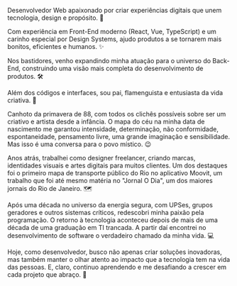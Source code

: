 Desenvolvedor Web apaixonado por criar experiências digitais que unem tecnologia, design e propósito. 🎯

Com experiência em Front-End moderno (React, Vue, TypeScript) e um carinho especial por Design Systems, ajudo produtos a se tornarem mais bonitos, eficientes e humanos. ✨

Nos bastidores, venho expandindo minha atuação para o universo do Back-End, construindo uma visão mais completa do desenvolvimento de produtos. 🛠️

Além dos códigos e interfaces, sou pai, flamenguista e entusiasta da vida criativa. 🎨

Canhoto da primavera de 88, com todos os clichês possíveis sobre ser um criativo e artista desde a infância. O mapa do céu na minha data de nascimento me garantou intensidade, determinação, não conformidade, espontaneidade, pensamento livre, uma grande imaginação e sensibilidade. Mas isso é uma conversa para o povo místico. 😉

Anos atrás, trabalhei como designer freelancer, criando marcas, identidades visuais e artes digitais para muitos clientes. Um dos destaques foi o primeiro mapa de transporte público do Rio no aplicativo Moovit, um trabalho que foi até mesmo matéria no "Jornal O Dia", um dos maiores jornais do Rio de Janeiro. 🗺️

Após uma década no universo da energia segura, com UPSes, grupos geradores e outros sistemas críticos, redescobri minha paixão pela programação. O retorno à tecnologia aconteceu depois de mais de uma década de uma graduação em TI trancada. A partir daí encontrei no desenvolvimento de software o verdadeiro chamado da minha vida. 💻

Hoje, como desenvolvedor, busco não apenas criar soluções inovadoras, mas também manter o olhar atento ao impacto que a tecnologia tem na vida das pessoas. E, claro, continuo aprendendo e me desafiando a crescer em cada projeto que abraço. 🚀
